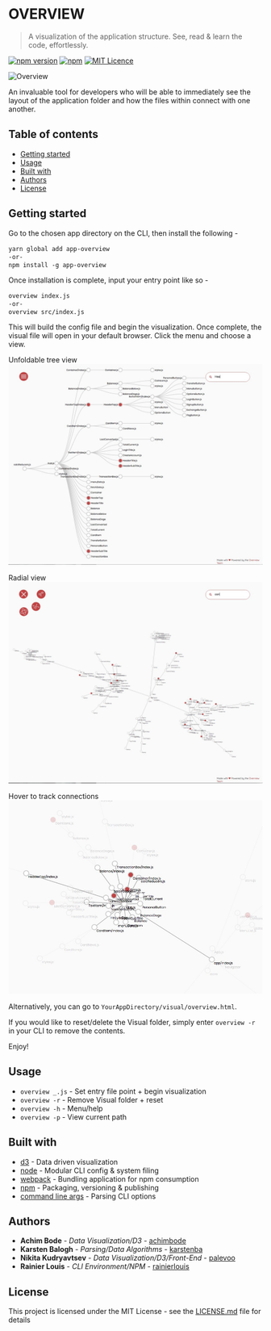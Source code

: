 # OVERVIEW

> A visualization of the application structure. See, read & learn the code, effortlessly.

[![npm version](https://badge.fury.io/js/app-overview.svg)](https://www.npmjs.com/package/app-overview)
[![npm](https://img.shields.io/npm/dw/app-overview.svg)]() [![MIT Licence](https://badges.frapsoft.com/os/mit/mit.svg?v=103)](https://opensource.org/licenses/mit-license.php)

![Overview](https://i.imgur.com/gyTe5kp.png)

An invaluable tool for developers who will be able to immediately see the layout of the application folder and how the files within connect with one another.

## Table of contents

* [Getting started](#getting-started)
* [Usage](#usage)
* [Built with](#built-with)
* [Authors](#authors)
* [License](#license)

## Getting started

Go to the chosen app directory on the CLI, then install the following -

```
yarn global add app-overview
-or-
npm install -g app-overview
```

Once installation is complete, input your entry point like so -

```
overview index.js
-or-
overview src/index.js
```

This will build the config file and begin the visualization. Once complete, the visual file will open in your default browser. Click the menu and choose a view.

Unfoldable tree view
![Unfoldable tree view](https://github.com/rainierlouis/overview/blob/development/assets/Overflow_tree_view_09.02.18.jpg)

Radial view
![Radial view](https://github.com/rainierlouis/overview/blob/development/assets/Overflow_radial_view_09.02.18.jpg)

Hover to track connections
![Hover to track connections](https://github.com/rainierlouis/overview/blob/development/assets/Overflow_radial_detail_09.02.18.jpg)

Alternatively, you can go to `YourAppDirectory/visual/overview.html`.

If you would like to reset/delete the Visual folder, simply enter `overview -r` in your CLI to remove the contents.

Enjoy!

## Usage

* `overview _.js` - Set entry file point + begin visualization
* `overview -r` - Remove Visual folder + reset
* `overview -h` - Menu/help
* `overview -p` - View current path

## Built with

* [d3](https://d3js.org/) - Data driven visualization
* [node](https://nodejs.org/en/docs/) - Modular CLI config & system filing
* [webpack](https://github.com/webpack/webpack) - Bundling application for npm consumption
* [npm](https://www.npmjs.com/package/app-overview) - Packaging, versioning & publishing
* [command line args](https://github.com/75lb/command-line-args) - Parsing CLI options

## Authors

* **Achim Bode** - _Data Visualization/D3_ - [achimbode](https://github.com/achimbode)
* **Karsten Balogh** - _Parsing/Data Algorithms_ - [karstenba](https://github.com/karstenba)
* **Nikita Kudryavtsev** - _Data Visualization/D3/Front-End_ - [palevoo](https://github.com/palevoo)
* **Rainier Louis** - _CLI Environment/NPM_ - [rainierlouis](https://github.com/rainierlouis)

## License

This project is licensed under the MIT License - see the [LICENSE.md](https://github.com/rainierlouis/overview/blob/development/LICENSE.md) file for details
